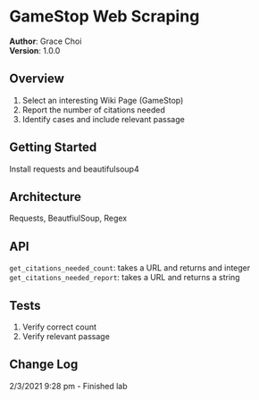 # GameStop Web Scraping
**Author**: Grace Choi  
**Version**: 1.0.0  

## Overview
1. Select an interesting Wiki Page (GameStop)
2. Report the number of citations needed
3. Identify cases and include relevant passage

## Getting Started
Install requests and beautifulsoup4

## Architecture
Requests, BeautfiulSoup, Regex

## API
`get_citations_needed_count`: takes a URL and returns and integer
`get_citations_needed_report`: takes a URL and returns a string

## Tests
1. Verify correct count
2. Verify relevant passage

## Change Log
2/3/2021 9:28 pm - Finished lab